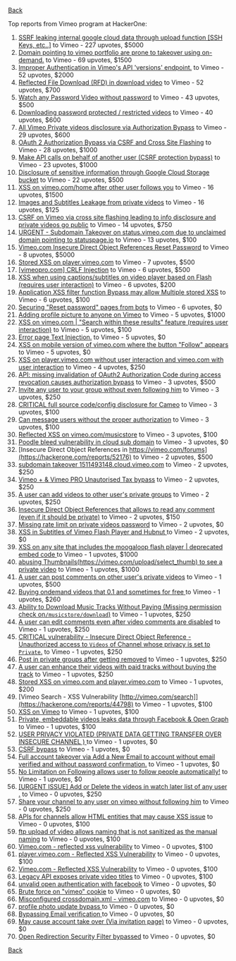 [Back](../README.md)

Top reports from Vimeo program at HackerOne:

1. [SSRF  leaking internal google cloud data through upload function [SSH Keys, etc..]](https://hackerone.com/reports/549882) to Vimeo - 227 upvotes, $5000
2. [Domain pointing to vimeo portfolio are prone to takeover using on-demand.](https://hackerone.com/reports/387307) to Vimeo - 69 upvotes, $1500
3. [Improper Authentication in Vimeo's API 'versions' endpoint.](https://hackerone.com/reports/328724) to Vimeo - 52 upvotes, $2000
4. [Reflected File Download (RFD) in download video](https://hackerone.com/reports/378941) to Vimeo - 52 upvotes, $700
5. [Watch any Password Video without password](https://hackerone.com/reports/155618) to Vimeo - 43 upvotes, $500
6. [Downloading password protected / restricted videos](https://hackerone.com/reports/145467) to Vimeo - 40 upvotes, $600
7. [All Vimeo Private videos disclosure via Authorization Bypass](https://hackerone.com/reports/137502) to Vimeo - 29 upvotes, $600
8. [OAuth 2 Authorization Bypass via CSRF and Cross Site Flashing](https://hackerone.com/reports/136582) to Vimeo - 28 upvotes, $1000
9. [Make API calls on behalf of another user (CSRF protection bypass)](https://hackerone.com/reports/44146) to Vimeo - 23 upvotes, $1000
10. [Disclosure of sensitive information through Google Cloud Storage bucket](https://hackerone.com/reports/176013) to Vimeo - 22 upvotes, $500
11. [XSS on vimeo.com/home after other user follows you](https://hackerone.com/reports/87854) to Vimeo - 16 upvotes, $1500
12. [Images and Subtitles Leakage from private videos](https://hackerone.com/reports/136850) to Vimeo - 16 upvotes, $125
13. [CSRF on Vimeo via cross site flashing leading to info disclosure and private videos go public](https://hackerone.com/reports/136481) to Vimeo - 14 upvotes, $750
14. [URGENT - Subdomain Takeover on status.vimeo.com due to unclaimed domain pointing to statuspage.io](https://hackerone.com/reports/49663) to Vimeo - 13 upvotes, $100
15. [Vimeo.com Insecure Direct Object References Reset Password](https://hackerone.com/reports/42587) to Vimeo - 8 upvotes, $5000
16. [Stored XSS on player.vimeo.com](https://hackerone.com/reports/85488) to Vimeo - 7 upvotes, $500
17. [[vimeopro.com] CRLF Injection](https://hackerone.com/reports/39181) to Vimeo - 6 upvotes, $500
18. [XSS when using captions/subtitles on video player based on Flash (requires user interaction)](https://hackerone.com/reports/88508) to Vimeo - 6 upvotes, $200
19. [Application XSS filter function Bypass may allow Multiple stored XSS](https://hackerone.com/reports/44217) to Vimeo - 6 upvotes, $100
20. [Securing "Reset password" pages from bots](https://hackerone.com/reports/43807) to Vimeo - 6 upvotes, $0
21. [Adding profile picture to anyone on Vimeo](https://hackerone.com/reports/43617) to Vimeo - 5 upvotes, $1000
22. [XSS on vimeo.com | "Search within these results" feature (requires user interaction)](https://hackerone.com/reports/88105) to Vimeo - 5 upvotes, $100
23. [Error page Text Injection.](https://hackerone.com/reports/130914) to Vimeo - 5 upvotes, $0
24. [XSS on mobile version of vimeo.com where the button "Follow" appears](https://hackerone.com/reports/88088) to Vimeo - 5 upvotes, $0
25. [XSS on player.vimeo.com without user interaction and vimeo.com with user interaction](https://hackerone.com/reports/96229) to Vimeo - 4 upvotes, $250
26. [API: missing invalidation of OAuth2 Authorization Code during access revocation causes authorization bypass](https://hackerone.com/reports/57603) to Vimeo - 3 upvotes, $500
27. [Invite any user to your group without even following him](https://hackerone.com/reports/52707) to Vimeo - 3 upvotes, $250
28. [CRITICAL full source code/config disclosure for Cameo](https://hackerone.com/reports/43998) to Vimeo - 3 upvotes, $100
29. [Can message users without the proper authorization](https://hackerone.com/reports/46113) to Vimeo - 3 upvotes, $100
30. [Reflected XSS on vimeo.com/musicstore](https://hackerone.com/reports/85615) to Vimeo - 3 upvotes, $100
31. [Poodle bleed vulnerability in cloud sub domain](https://hackerone.com/reports/44202) to Vimeo - 3 upvotes, $0
32. [Insecure Direct Object References in https://vimeo.com/forums](https://hackerone.com/reports/52176) to Vimeo - 2 upvotes, $500
33. [subdomain takeover 1511493148.cloud.vimeo.com](https://hackerone.com/reports/46954) to Vimeo - 2 upvotes, $250
34. [Vimeo + & Vimeo PRO Unautorised Tax bypass](https://hackerone.com/reports/49561) to Vimeo - 2 upvotes, $250
35. [A user can add videos to other user's private groups](https://hackerone.com/reports/50786) to Vimeo - 2 upvotes, $250
36. [Insecure Direct Object References that allows to read any comment (even if it should be private)](https://hackerone.com/reports/52181) to Vimeo - 2 upvotes, $150
37. [Missing rate limit on private videos password](https://hackerone.com/reports/124564) to Vimeo - 2 upvotes, $0
38. [XSS in Subtitles of Vimeo Flash Player and Hubnut ](https://hackerone.com/reports/137023) to Vimeo - 2 upvotes, $0
39. [XSS on any site that includes the moogaloop flash player | deprecated embed code ](https://hackerone.com/reports/44512) to Vimeo - 1 upvotes, $1000
40. [abusing Thumbnails(https://vimeo.com/upload/select_thumb) to see a private video](https://hackerone.com/reports/43850) to Vimeo - 1 upvotes, $1000
41. [A user can post comments on other user's private videos](https://hackerone.com/reports/50829) to Vimeo - 1 upvotes, $500
42. [Buying ondemand videos that  0.1  and sometimes for free ](https://hackerone.com/reports/43602) to Vimeo - 1 upvotes, $260
43. [Ability to Download Music Tracks Without Paying (Missing permission check on`/musicstore/download`)](https://hackerone.com/reports/43770) to Vimeo - 1 upvotes, $250
44. [A user can edit comments even after video comments are disabled](https://hackerone.com/reports/50776) to Vimeo - 1 upvotes, $250
45. [CRITICAL vulnerability - Insecure Direct Object Reference - Unauthorized access to `Videos` of Channel whose privacy is set to `Private`.](https://hackerone.com/reports/45960) to Vimeo - 1 upvotes, $250
46. [Post in private groups after getting removed](https://hackerone.com/reports/51817) to Vimeo - 1 upvotes, $250
47. [A user can enhance their videos with paid tracks without buying the track](https://hackerone.com/reports/50941) to Vimeo - 1 upvotes, $250
48. [Stored XSS on vimeo.com and player.vimeo.com](https://hackerone.com/reports/87577) to Vimeo - 1 upvotes, $200
49. [Vimeo Search - XSS Vulnerability [http://vimeo.com/search]](https://hackerone.com/reports/44798) to Vimeo - 1 upvotes, $100
50. [XSS on Vimeo](https://hackerone.com/reports/45484) to Vimeo - 1 upvotes, $100
51. [Private, embeddable videos leaks data through Facebook & Open Graph](https://hackerone.com/reports/121919) to Vimeo - 1 upvotes, $100
52. [USER PRIVACY VIOLATED (PRIVATE DATA GETTING TRANSFER OVER INSECURE CHANNEL ) ](https://hackerone.com/reports/44056) to Vimeo - 1 upvotes, $0
53. [CSRF bypass](https://hackerone.com/reports/45428) to Vimeo - 1 upvotes, $0
54. [Full account takeover via Add a New Email to account without email verified and without password confirmation.](https://hackerone.com/reports/45084) to Vimeo - 1 upvotes, $0
55. [No Limitation on Following allows user to follow people automatically!](https://hackerone.com/reports/43846) to Vimeo - 1 upvotes, $0
56. [[URGENT ISSUE] Add or Delete the videos in watch later list of any user .](https://hackerone.com/reports/52982) to Vimeo - 0 upvotes, $250
57. [Share your channel to any user on vimeo without following him](https://hackerone.com/reports/52708) to Vimeo - 0 upvotes, $250
58. [APIs for channels allow HTML entities that may cause XSS issue](https://hackerone.com/reports/42702) to Vimeo - 0 upvotes, $100
59. [ftp upload of video allows naming that is not sanitized as the manual naming](https://hackerone.com/reports/45368) to Vimeo - 0 upvotes, $100
60. [Vimeo.com - reflected xss vulnerability](https://hackerone.com/reports/42584) to Vimeo - 0 upvotes, $100
61. [player.vimeo.com - Reflected XSS Vulnerability](https://hackerone.com/reports/43672) to Vimeo - 0 upvotes, $100
62. [Vimeo.com - Reflected XSS Vulnerability](https://hackerone.com/reports/42582) to Vimeo - 0 upvotes, $100
63. [Legacy API exposes private video titles](https://hackerone.com/reports/111386) to Vimeo - 0 upvotes, $100
64. [unvalid open authentication with facebook](https://hackerone.com/reports/44425) to Vimeo - 0 upvotes, $0
65. [Brute force on "vimeo" cookie](https://hackerone.com/reports/46109) to Vimeo - 0 upvotes, $0
66. [Misconfigured crossdomain.xml - vimeo.com](https://hackerone.com/reports/43070) to Vimeo - 0 upvotes, $0
67. [profile photo update bypass ](https://hackerone.com/reports/43758) to Vimeo - 0 upvotes, $0
68. [Bypassing Email verification ](https://hackerone.com/reports/49304) to Vimeo - 0 upvotes, $0
69. [May cause account take over (Via invitation page)](https://hackerone.com/reports/56182) to Vimeo - 0 upvotes, $0
70. [Open Redirection Security Filter bypassed](https://hackerone.com/reports/44157) to Vimeo - 0 upvotes, $0


[Back](../README.md)